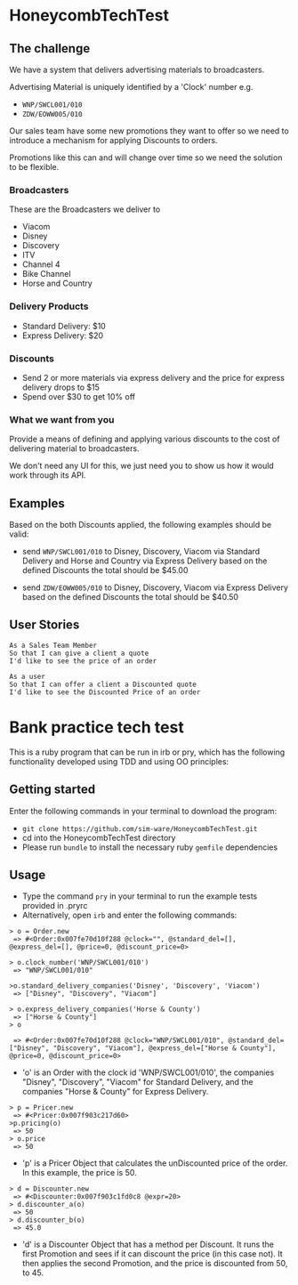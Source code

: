 # HoneycombTechTest

## The challenge

We have a system that delivers advertising materials to broadcasters.

Advertising Material is uniquely identified by a 'Clock' number e.g.

* `WNP/SWCL001/010`
* `ZDW/EOWW005/010`

Our sales team have some new promotions they want to offer so
we need to introduce a mechanism for applying Discounts to orders.

Promotions like this can and will change over time so we need the solution to be flexible.

### Broadcasters

These are the Broadcasters we deliver to

* Viacom
* Disney
* Discovery
* ITV
* Channel 4
* Bike Channel
* Horse and Country


### Delivery Products

* Standard Delivery: $10
* Express Delivery: $20

### Discounts

* Send 2 or more materials via express delivery and the price for express delivery drops to $15
* Spend over $30 to get 10% off

### What we want from you

Provide a means of defining and applying various discounts to the cost of delivering material to broadcasters.

We don't need any UI for this, we just need you to show us how it would work through its API.

## Examples

Based on the both Discounts applied, the following examples should be valid:

* send `WNP/SWCL001/010` to Disney, Discovery, Viacom via Standard Delivery and Horse and Country via Express Delivery
    based on the defined Discounts the total should be $45.00

* send `ZDW/EOWW005/010` to Disney, Discovery, Viacom via Express Delivery
     based on the defined Discounts the total should be $40.50

## User Stories
```
As a Sales Team Member
So that I can give a client a quote
I'd like to see the price of an order
```
```
As a user
So that I can offer a client a Discounted quote
I'd like to see the Discounted Price of an order
```

# Bank practice tech test

This is a ruby program that can be run in irb or pry, which has the following
functionality developed using TDD and using OO principles:

## Getting started
Enter the following commands in your terminal to download the program:
- `git clone https://github.com/sim-ware/HoneycombTechTest.git`
- cd into the HoneycombTechTest directory
- Please run `bundle` to install the necessary ruby `gemfile` dependencies

## Usage
- Type the command `pry` in your terminal to run the example tests provided in .pryrc
- Alternatively, open `irb` and enter the following commands:

```
> o = Order.new
 => #<Order:0x007fe70d10f288 @clock="", @standard_del=[], @express_del=[], @price=0, @discount_price=0>

> o.clock_number('WNP/SWCL001/010')
 => "WNP/SWCL001/010"

>o.standard_delivery_companies('Disney', 'Discovery', 'Viacom')
 => ["Disney", "Discovery", "Viacom"]

> o.express_delivery_companies('Horse & County')
 => ["Horse & County"]
> o

 => #<Order:0x007fe70d10f288 @clock="WNP/SWCL001/010", @standard_del=["Disney", "Discovery", "Viacom"], @express_del=["Horse & County"], @price=0, @discount_price=0>  
```
- 'o' is an Order with the clock id 'WNP/SWCL001/010', the companies "Disney", "Discovery", "Viacom" for Standard Delivery, and the companies "Horse & County" for Express Delivery.

```
> p = Pricer.new
 => #<Pricer:0x007f903c217d60>
>p.pricing(o)
 => 50
> o.price
 => 50
```
- 'p' is a Pricer Object that calculates the unDiscounted price of the order. In this example, the price is 50.

```
> d = Discounter.new
 => #<Discounter:0x007f903c1fd0c8 @expr=20>
> d.discounter_a(o)
 => 50
> d.discounter_b(o)
 => 45.0  
```
- 'd' is a Discounter Object that has a method per Discount. It runs the first Promotion and sees if it can discount the price (in this case not). It then applies the second Promotion, and the price is discounted from 50, to 45.
